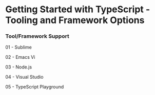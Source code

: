 # Getting Started with TypeScript - Tooling and Framework Options

### Tool/Framework Support

01 - Sublime

02 - Emacs Vi

03 - Node.js

04 - Visual Studio

05 - TypeScript Playground